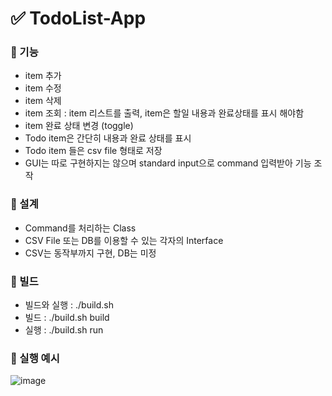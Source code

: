 # ✅ TodoList-App

### 🔮 기능
 - item 추가
 - item 수정
 - item 삭제
 - item 조회
       : item 리스트를 출력, item은 할일 내용과 완료상태를 표시 해야함
 - item 완료 상태 변경 (toggle)
 - Todo item은 간단히 내용과 완료 상태를 표시
 - Todo item 들은 csv file 형태로 저장
 - GUI는 따로 구현하지는 않으며 standard input으로 command 입력받아 기능 조작


### 🔮 설계
 - Command를 처리하는 Class
 - CSV File 또는 DB를 이용할 수 있는 각자의 Interface
 - CSV는 동작부까지 구현, DB는 미정

### 🔮 빌드 
 - 빌드와 실행 : ./build.sh
 - 빌드 : ./build.sh build
 - 실행 : ./build.sh run

### 🔮 실행 예시
![image](https://user-images.githubusercontent.com/56015264/177896505-1e44dd63-6dec-48f7-93c6-130a7ef882c6.png)
